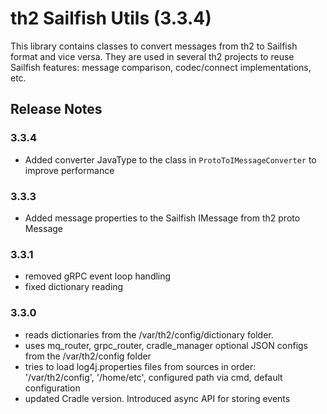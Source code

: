 # th2 Sailfish Utils (3.3.4)

This library contains classes to convert messages from th2 to Sailfish format and vice versa. 
They are used in several th2 projects to reuse Sailfish features: message comparison, codec/connect implementations, etc.

## Release Notes

### 3.3.4

+ Added converter JavaType to the class in `ProtoToIMessageConverter` to improve performance

### 3.3.3

+ Added message properties to the Sailfish IMessage from th2 proto Message

### 3.3.1

+ removed gRPC event loop handling
+ fixed dictionary reading

### 3.3.0

+ reads dictionaries from the /var/th2/config/dictionary folder.
+ uses mq_router, grpc_router, cradle_manager optional JSON configs from the /var/th2/config folder
+ tries to load log4j.properties files from sources in order: '/var/th2/config', '/home/etc', configured path via cmd, default configuration
+ updated Cradle version. Introduced async API for storing events
